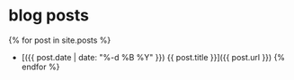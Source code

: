 # blog posts

{% for post in site.posts %}
- [({{ post.date | date: "%-d %B %Y" }}) {{ post.title }}]({{ post.url }})
{% endfor %}
